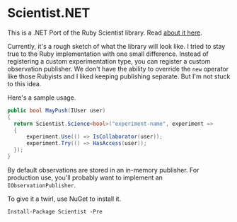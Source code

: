 # Scientist.NET

This is a .NET Port of the Ruby Scientist library. Read [about it here](http://githubengineering.com/scientist/).

Currently, it's a rough sketch of what the library will look like. I tried to stay true to the Ruby implementation with one small difference. Instead of registering a custom experimentation type, you can register a custom observation publisher. We don't have the ability to override the `new` operator like those Rubyists and I liked keeping publishing separate. But I'm not stuck to this idea.

Here's a sample usage.


```csharp
public bool MayPush(IUser user)
{
  return Scientist.Science<bool>("experiment-name", experiment =>
  {
      experiment.Use(() => IsCollaborator(user));
      experiment.Try(() => HasAccess(user));
  });
}

```

By default observations are stored in an in-memory publisher. For production use, you'll
probably want to implement an `IObservationPublisher`.

To give it a twirl, use NuGet to install it.

`Install-Package Scientist -Pre`